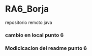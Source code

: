 # RA6_Borja
repositorio remoto java
### cambio en local punto 6
### Modicicacion del readme punto 6
